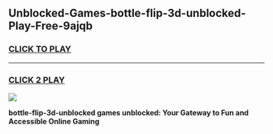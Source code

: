 
## Unblocked-Games-bottle-flip-3d-unblocked-Play-Free-9ajqb
<h3>
<a href="https://premium76.site?title=bottle-flip-3d-unblocked&ref=21A">CLICK TO PLAY</a></h3>
<hr>

<h3>
<a href="https://premium76.site?title=bottle-flip-3d-unblocked&ref=21A">CLICK 2 PLAY</a>
  
</h3>

<a href="https://premium76.site?title=bottle-flip-3d-unblocked&ref=21A"><img src="https://clearcache.store/games.png"></a>


**bottle-flip-3d-unblocked games unblocked: Your Gateway to Fun and Accessible Online Gaming**

